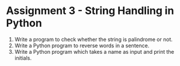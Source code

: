 # Assignment 3 - String Handling in Python
1. Write a program to check whether the string is palindrome or not.
2. Write a Python program to reverse words in a sentence.
3. Write a Python program which takes a name as input and print the initials.
